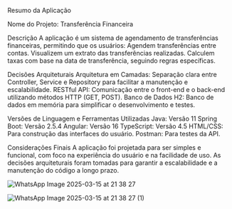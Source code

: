 Resumo da Aplicação

Nome do Projeto: Transferência Financeira

Descrição
A aplicação é um sistema de agendamento de transferências financeiras, permitindo que os usuários:
Agendem transferências entre contas.
Visualizem um extrato das transferências realizadas.
Calculem taxas com base na data de transferência, seguindo regras específicas.

Decisões Arquiteturais
Arquitetura em Camadas:
Separação clara entre Controller, Service e Repository para facilitar a manutenção e escalabilidade.
RESTful API:
Comunicação entre o front-end e o back-end utilizando métodos HTTP (GET, POST).
Banco de Dados H2:
Banco de dados em memória para simplificar o desenvolvimento e testes.

Versões de Linguagem e Ferramentas Utilizadas
Java: Versão 11
Spring Boot: Versão 2.5.4
Angular: Versão 16
TypeScript: Versão 4.5
HTML/CSS: Para construção das interfaces do usuário.
Postman: Para testes da API.

Considerações Finais
A aplicação foi projetada para ser simples e funcional, com foco na experiência do usuário e na facilidade de uso. As decisões arquiteturais foram tomadas para garantir a escalabilidade e a manutenção do código a longo prazo.

![WhatsApp Image 2025-03-15 at 21 38 27](https://github.com/user-attachments/assets/35c12bde-6642-4760-ae4c-853cacae0f8d)


![WhatsApp Image 2025-03-15 at 21 38 27 (1)](https://github.com/user-attachments/assets/6a43c3cb-12c0-492e-9be1-cc0134f5a6c7)


